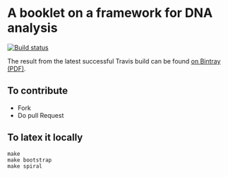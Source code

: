 # A booklet on a framework for DNA analysis

[![Build status][badge]][travis]

[travis]: https://travis-ci.org/SquareBracketAssociates/Booklet-DNA
[badge]: https://travis-ci.org/SquareBracketAssociates/Booklet-DNA.svg?branch=master

The result from the latest successful Travis build can be found [on Bintray (PDF)](https://bintray.com/squarebracketassociates/wip/download_file?file_path=DNA-wip.pdf).

## To contribute

- Fork
- Do pull Request 

## To latex it locally

```
make
make bootstrap
make spiral
```
